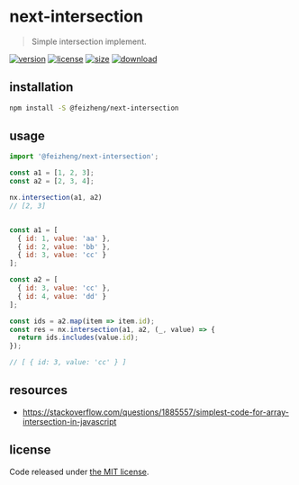 # next-intersection
> Simple intersection implement.

[![version][version-image]][version-url]
[![license][license-image]][license-url]
[![size][size-image]][size-url]
[![download][download-image]][download-url]

## installation
```bash
npm install -S @feizheng/next-intersection
```

## usage
```js
import '@feizheng/next-intersection';

const a1 = [1, 2, 3];
const a2 = [2, 3, 4];

nx.intersection(a1, a2)
// [2, 3]


const a1 = [
  { id: 1, value: 'aa' },
  { id: 2, value: 'bb' },
  { id: 3, value: 'cc' }
];

const a2 = [
  { id: 3, value: 'cc' },
  { id: 4, value: 'dd' }
];

const ids = a2.map(item => item.id);
const res = nx.intersection(a1, a2, (_, value) => {
  return ids.includes(value.id);
});

// [ { id: 3, value: 'cc' } ]
```

## resources
- https://stackoverflow.com/questions/1885557/simplest-code-for-array-intersection-in-javascript

## license
Code released under [the MIT license](https://github.com/afeiship/next-intersection/blob/master/LICENSE.txt).

[version-image]: https://img.shields.io/npm/v/@feizheng/next-intersection
[version-url]: https://npmjs.org/package/@feizheng/next-intersection

[license-image]: https://img.shields.io/npm/l/@feizheng/next-intersection
[license-url]: https://github.com/afeiship/next-intersection/blob/master/LICENSE.txt

[size-image]: https://img.shields.io/bundlephobia/minzip/@feizheng/next-intersection
[size-url]: https://github.com/afeiship/next-intersection/blob/master/dist/next-intersection.min.js

[download-image]: https://img.shields.io/npm/dm/@feizheng/next-intersection
[download-url]: https://www.npmjs.com/package/@feizheng/next-intersection
